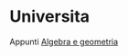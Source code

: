 # Universita
Appunti 
[Algebra e geometria](https://github.com/endri20/Universita/tree/main/1anno/Algebra%20e%20geometria)
